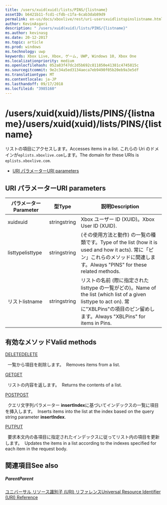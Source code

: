 ```yaml
---
title: /users/xuid(xuid)/lists/PINS/{listname}
assetID: b6421b11-fcd1-cfdb-c1fa-6cab3dab89d9
permalink: en-us/docs/xboxlive/rest/uri-usersxuidlistspinslistname.html
author: KevinAsgari
description: " /users/xuid(xuid)/lists/PINS/{listname}"
ms.author: kevinasg
ms.date: 20-12-2017
ms.topic: article
ms.prod: windows
ms.technology: uwp
keywords: Xbox Live, Xbox, ゲーム, UWP, Windows 10, Xbox One
ms.localizationpriority: medium
ms.openlocfilehash: 052a83f47dc2d5b692c811850e41381c4745815c
ms.sourcegitcommit: 9e2c34a5ed3134aeca7eb9490f05b20eb9a3e5df
ms.translationtype: MT
ms.contentlocale: ja-JP
ms.lasthandoff: 09/17/2018
ms.locfileid: "3985160"
---
```

# <a name="usersxuidxuidlistspinslistname"></a><span data-ttu-id="9dcf0-104">/users/xuid(xuid)/lists/PINS/{listname}</span><span class="sxs-lookup"><span data-stu-id="9dcf0-104">/users/xuid(xuid)/lists/PINS/{listname}</span></span>
<span data-ttu-id="9dcf0-105">リストの項目にアクセスします。</span><span class="sxs-lookup"><span data-stu-id="9dcf0-105">Accesses items in a list.</span></span> <span data-ttu-id="9dcf0-106">これらの Uri のドメインが`eplists.xboxlive.com`します。</span><span class="sxs-lookup"><span data-stu-id="9dcf0-106">The domain for these URIs is `eplists.xboxlive.com`.</span></span>
 
  * [<span data-ttu-id="9dcf0-107">URI パラメーター</span><span class="sxs-lookup"><span data-stu-id="9dcf0-107">URI parameters</span></span>](#ID4EV)
 
<a id="ID4EV"></a>

 
## <a name="uri-parameters"></a><span data-ttu-id="9dcf0-108">URI パラメーター</span><span class="sxs-lookup"><span data-stu-id="9dcf0-108">URI parameters</span></span>
 
| <span data-ttu-id="9dcf0-109">パラメーター</span><span class="sxs-lookup"><span data-stu-id="9dcf0-109">Parameter</span></span>| <span data-ttu-id="9dcf0-110">型</span><span class="sxs-lookup"><span data-stu-id="9dcf0-110">Type</span></span>| <span data-ttu-id="9dcf0-111">説明</span><span class="sxs-lookup"><span data-stu-id="9dcf0-111">Description</span></span>| 
| --- | --- | --- | 
| <span data-ttu-id="9dcf0-112">xuid</span><span class="sxs-lookup"><span data-stu-id="9dcf0-112">xuid</span></span>| <span data-ttu-id="9dcf0-113">string</span><span class="sxs-lookup"><span data-stu-id="9dcf0-113">string</span></span>| <span data-ttu-id="9dcf0-114">Xbox ユーザー ID (XUID)。</span><span class="sxs-lookup"><span data-stu-id="9dcf0-114">Xbox User ID (XUID).</span></span>| 
| <span data-ttu-id="9dcf0-115">listtype</span><span class="sxs-lookup"><span data-stu-id="9dcf0-115">listtype</span></span>| <span data-ttu-id="9dcf0-116">string</span><span class="sxs-lookup"><span data-stu-id="9dcf0-116">string</span></span>| <span data-ttu-id="9dcf0-117">(その使用方法と動作) の一覧の種類です。</span><span class="sxs-lookup"><span data-stu-id="9dcf0-117">Type of the list (how it is used and how it acts).</span></span> <span data-ttu-id="9dcf0-118">常に「ピン」これらのメソッドに関連します。</span><span class="sxs-lookup"><span data-stu-id="9dcf0-118">Always "PINS" for these related methods.</span></span>| 
| <span data-ttu-id="9dcf0-119">リスト</span><span class="sxs-lookup"><span data-stu-id="9dcf0-119">listname</span></span>| <span data-ttu-id="9dcf0-120">string</span><span class="sxs-lookup"><span data-stu-id="9dcf0-120">string</span></span>| <span data-ttu-id="9dcf0-121">リストの名前 (際に指定された listtype の一覧がどの)。</span><span class="sxs-lookup"><span data-stu-id="9dcf0-121">Name of the list (which list of a given listtype to act on).</span></span> <span data-ttu-id="9dcf0-122">常に"XBLPins"の項目のピン留めします。</span><span class="sxs-lookup"><span data-stu-id="9dcf0-122">Always "XBLPins" for items in Pins.</span></span>| 
  
<a id="ID4EGC"></a>

 
## <a name="valid-methods"></a><span data-ttu-id="9dcf0-123">有効なメソッド</span><span class="sxs-lookup"><span data-stu-id="9dcf0-123">Valid methods</span></span>

[<span data-ttu-id="9dcf0-124">DELETE</span><span class="sxs-lookup"><span data-stu-id="9dcf0-124">DELETE</span></span>](uri-usersxuidlistspinslistnamedelete.md)

<span data-ttu-id="9dcf0-125">&nbsp;&nbsp;一覧から項目を削除します。</span><span class="sxs-lookup"><span data-stu-id="9dcf0-125">&nbsp;&nbsp;Removes items from a list.</span></span>

[<span data-ttu-id="9dcf0-126">GET</span><span class="sxs-lookup"><span data-stu-id="9dcf0-126">GET</span></span>](uri-usersxuidlistspinslistnameget.md)

<span data-ttu-id="9dcf0-127">&nbsp;&nbsp;リストの内容を返します。</span><span class="sxs-lookup"><span data-stu-id="9dcf0-127">&nbsp;&nbsp;Returns the contents of a list.</span></span>

[<span data-ttu-id="9dcf0-128">POST</span><span class="sxs-lookup"><span data-stu-id="9dcf0-128">POST</span></span>](uri-usersxuidlistspinslistnamepost.md)

<span data-ttu-id="9dcf0-129">&nbsp;&nbsp;クエリ文字列パラメーター **insertIndex**に基づいてインデックスの一覧に項目を挿入します。</span><span class="sxs-lookup"><span data-stu-id="9dcf0-129">&nbsp;&nbsp;Inserts items into the list at the index based on the query string parameter **insertIndex**.</span></span>

[<span data-ttu-id="9dcf0-130">PUT</span><span class="sxs-lookup"><span data-stu-id="9dcf0-130">PUT</span></span>](uri-usersxuidlistspinslistnameput.md)

<span data-ttu-id="9dcf0-131">&nbsp;&nbsp;要求本文内の各項目に指定されたインデックスに従ってリスト内の項目を更新します。</span><span class="sxs-lookup"><span data-stu-id="9dcf0-131">&nbsp;&nbsp;Updates the items in a list according to the indexes specified for each item in the request body.</span></span>
 
<a id="ID4EZC"></a>

 
## <a name="see-also"></a><span data-ttu-id="9dcf0-132">関連項目</span><span class="sxs-lookup"><span data-stu-id="9dcf0-132">See also</span></span>
 
<a id="ID4E2C"></a>

 
##### <a name="parent"></a><span data-ttu-id="9dcf0-133">Parent</span><span class="sxs-lookup"><span data-stu-id="9dcf0-133">Parent</span></span> 

[<span data-ttu-id="9dcf0-134">ユニバーサル リソース識別子 (URI) リファレンス</span><span class="sxs-lookup"><span data-stu-id="9dcf0-134">Universal Resource Identifier (URI) Reference</span></span>](../atoc-xboxlivews-reference-uris.md)

   